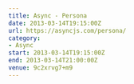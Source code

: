 ```yaml
---
title: Async - Persona
date: 2013-03-14T19:15:00Z
url: https://asyncjs.com/persona/
category:
- Async
start: 2013-03-14T19:15:00Z
end: 2013-03-14T21:00:00Z
venue: 9c2xrvg7+m9
---
```

